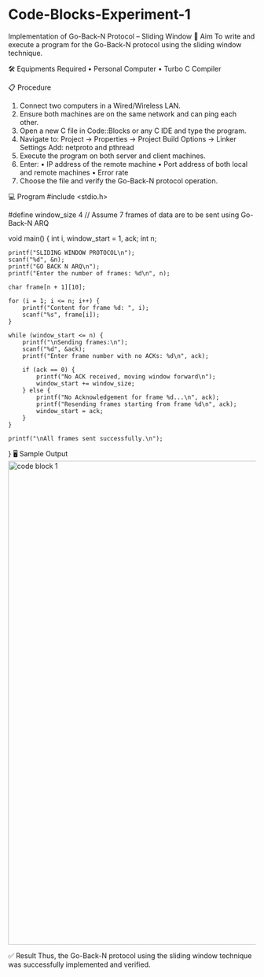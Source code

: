 # Code-Blocks-Experiment-1
Implementation of Go-Back-N Protocol – Sliding Window
🎯 Aim
To write and execute a program for the Go-Back-N protocol using the sliding window technique.

🛠️ Equipments Required
• 	Personal Computer
• 	Turbo C Compiler

📋 Procedure
1. 	Connect two computers in a Wired/Wireless LAN.
2. 	Ensure both machines are on the same network and can ping each other.
3. 	Open a new C file in Code::Blocks or any C IDE and type the program.
4. 	Navigate to:
Project -> Properties -> Project Build Options -> Linker Settings
Add: netproto and pthread
5. 	Execute the program on both server and client machines.
6. 	Enter:
• 	IP address of the remote machine
• 	Port address of both local and remote machines
• 	Error rate
7. 	Choose the file and verify the Go-Back-N protocol operation.

💻 Program
#include <stdio.h>

#define window_size 4  // Assume 7 frames of data are to be sent using Go-Back-N ARQ

void main() {
    int i, window_start = 1, ack;
    int n;

    printf("SLIDING WINDOW PROTOCOL\n");
    scanf("%d", &n);
    printf("GO BACK N ARQ\n");
    printf("Enter the number of frames: %d\n", n);

    char frame[n + 1][10];

    for (i = 1; i <= n; i++) {
        printf("Content for frame %d: ", i);
        scanf("%s", frame[i]);
    }

    while (window_start <= n) {
        printf("\nSending frames:\n");
        scanf("%d", &ack);
        printf("Enter frame number with no ACKs: %d\n", ack);

        if (ack == 0) {
            printf("No ACK received, moving window forward\n");
            window_start += window_size;
        } else {
            printf("No Acknowledgement for frame %d...\n", ack);
            printf("Resending frames starting from frame %d\n", ack);
            window_start = ack;
        }
    }

    printf("\nAll frames sent successfully.\n");
}
🖥️ Sample Output
<img width="1210" height="984" alt="code block 1" src="https://github.com/user-attachments/assets/e8e4b6d8-7bb3-454e-8e02-6349c08a432a" />

✅ Result
Thus, the Go-Back-N protocol using the sliding window technique was successfully implemented and verified.
